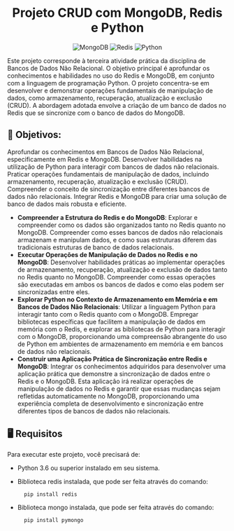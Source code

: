 <div align="center">

# Projeto CRUD com MongoDB, Redis e Python

![MongoDB](https://img.shields.io/badge/MongoDB-%234ea94b.svg?style=for-the-badge&logo=mongodb&logoColor=white)
![Redis](https://img.shields.io/badge/redis-%23DD0031.svg?&style=for-the-badge&logo=redis&logoColor=white)
![Python](https://img.shields.io/badge/python-3670A0?style=for-the-badge&logo=python&logoColor=ffdd54)

</div>

Este projeto corresponde à terceira atividade prática da disciplina de Bancos de Dados Não Relacional. O objetivo principal é aprofundar os conhecimentos e habilidades no uso do Redis e MongoDB, em conjunto com a linguagem de programação Python. O projeto concentra-se em desenvolver e demonstrar operações fundamentais de manipulação de dados, como armazenamento, recuperação, atualização e exclusão (CRUD). A abordagem adotada envolve a criação de um banco de dados no Redis que se sincronize com o banco de dados do MongoDB.

## 🎯 Objetivos:

Aprofundar os conhecimentos em Bancos de Dados Não Relacional, especificamente em Redis e MongoDB.
Desenvolver habilidades na utilização de Python para interagir com bancos de dados não relacionais.
Praticar operações fundamentais de manipulação de dados, incluindo armazenamento, recuperação, atualização e exclusão (CRUD).
Compreender o conceito de sincronização entre diferentes bancos de dados não relacionais.
Integrar Redis e MongoDB para criar uma solução de banco de dados mais robusta e eficiente.

- **Compreender a Estrutura do Redis e do MongoDB**: Explorar e compreender como os dados são organizados tanto no Redis quanto no MongoDB. Compreender como esses bancos de dados não relacionais armazenam e manipulam dados, e como suas estruturas diferem das tradicionais estruturas de banco de dados relacionais.
- **Executar Operações de Manipulação de Dados no Redis e no MongoDB**: Desenvolver habilidades práticas ao implementar operações de armazenamento, recuperação, atualização e exclusão de dados tanto no Redis quanto no MongoDB. Compreender como essas operações são executadas em ambos os bancos de dados e como elas podem ser sincronizadas entre eles.
- **Explorar Python no Contexto de Armazenamento em Memória e em Bancos de Dados Não Relacionais**: Utilizar a linguagem Python para interagir tanto com o Redis quanto com o MongoDB. Empregar bibliotecas específicas que facilitem a manipulação de dados em memória com o Redis, e explorar as bibliotecas de Python para interagir com o MongoDB, proporcionando uma compreensão abrangente do uso de Python em ambientes de armazenamento em memória e em bancos de dados não relacionais.
- **Construir uma Aplicação Prática de Sincronização entre Redis e MongoDB**: Integrar os conhecimentos adquiridos para desenvolver uma aplicação prática que demonstre a sincronização de dados entre o Redis e o MongoDB. Esta aplicação irá realizar operações de manipulação de dados no Redis e garantir que essas mudanças sejam refletidas automaticamente no MongoDB, proporcionando uma experiência completa de desenvolvimento e sincronização entre diferentes tipos de bancos de dados não relacionais.

## 🖥️ Requisitos

Para executar este projeto, você precisará de:

- Python 3.6 ou superior instalado em seu sistema.
- Biblioteca redis instalada, que pode ser feita através do comando:

        pip install redis

- Biblioteca mongo instalada, que pode ser feita através do comando:

        pip install pymongo


<!--

## ⚙️ Como Executar:

1. Clone o Repositório:

        https://github.com/felipe-sant/Redis-CRUD.git

2. Navegue até a pasta do projeto clonado e execute o script principal utilizando o Python:

        python src/index.py

